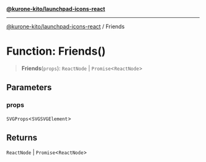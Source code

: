 [**@kurone-kito/launchpad-icons-react**](../README.md)

***

[@kurone-kito/launchpad-icons-react](../globals.md) / Friends

# Function: Friends()

> **Friends**(`props`): `ReactNode` \| `Promise`\<`ReactNode`\>

## Parameters

### props

`SVGProps`\<`SVGSVGElement`\>

## Returns

`ReactNode` \| `Promise`\<`ReactNode`\>
